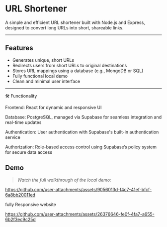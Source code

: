 #  URL Shortener

A simple and efficient URL shortener built with Node.js and Express, designed to convert long URLs into short, shareable links.



---

##  Features

-  Generates unique, short URLs
-  Redirects users from short URLs to original destinations
-  Stores URL mappings using a database (e.g., MongoDB or SQL)
-  Fully functional local demo
-  Clean and minimal user interface

---

🛠 Functionality

Frontend: React for dynamic and responsive UI

Database: PostgreSQL, managed via Supabase for seamless integration and real-time updates

Authentication: User authentication with Supabase's built-in authentication service

Authorization: Role-based access control using Supabase’s policy system for secure data access



##  Demo

>  *Watch the full walkthrough of the local demo:*


https://github.com/user-attachments/assets/9056013d-f4c7-41ef-bfcf-6a8bb20011ed


fully Responsive website


https://github.com/user-attachments/assets/26376646-fe0f-4fa7-a655-6b2f3ec9c25d





